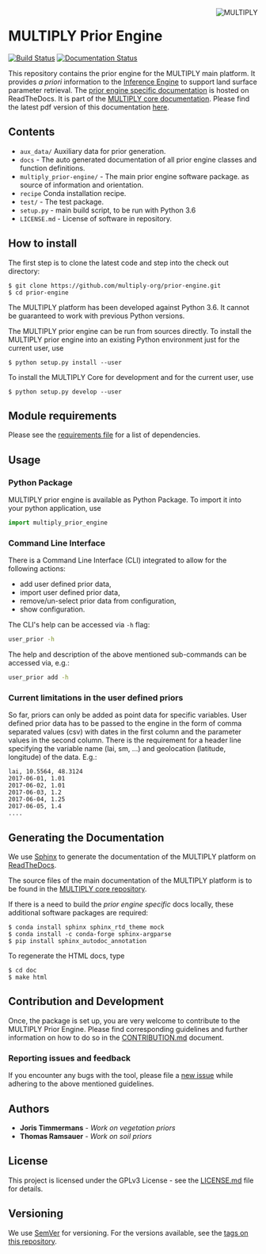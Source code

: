<img alt="MULTIPLY" align="right" src="https://raw.githubusercontent.com/multiply-org/multiply-core/master/doc/source/_static/logo/Multiply_multicolour.png" />

# MULTIPLY Prior Engine

[![Build Status](https://travis-ci.org/multiply-org/prior-engine.svg?branch=master)](https://travis-ci.org/multiply-org/prior-engine)
[![Documentation Status](https://readthedocs.org/projects/multiply-prior-engine/badge/?version=latest)](https://multiply-prior-engine.readthedocs.io/en/latest/?badge=latest)



This repository contains the prior engine for the MULTIPLY main platform.
It provides *a priori* information to the [Inference Engine](https://github.com/multiply-org/KaFKA-InferenceEngine) to support land surface parameter retrieval.
The [prior engine specific documentation](https://multiply-prior-engine.readthedocs.io/en/latest/) is hosted on ReadTheDocs. It is part of the [MULTIPLY core documentation](https://multiply.readthedocs.io/).
Please find the latest pdf version of this documentation [here](https://readthedocs.org/projects/multiply-prior-engine/downloads/pdf/latest/).

## Contents

* `aux_data/` Auxiliary data for prior generation.
* `docs` - The auto generated documentation of all prior engine classes and function definitions.
* `multiply_prior-engine/` - The main prior engine software package.
as source of information and orientation.
* `recipe` Conda installation recipe.
* `test/` - The test package.
* `setup.py` - main build script, to be run with Python 3.6
* `LICENSE.md` - License of software in repository.
<!-- * `helpers/` - Helper functions. -->

## How to install

The first step is to clone the latest code and step into the check out directory:

    $ git clone https://github.com/multiply-org/prior-engine.git
    $ cd prior-engine

The MULTIPLY platform has been developed against Python 3.6.
It cannot be guaranteed to work with previous Python versions.

The MULTIPLY prior engine can be run from sources directly.
To install the MULTIPLY prior engine into an existing Python environment just for the current user, use

    $ python setup.py install --user

To install the MULTIPLY Core for development and for the current user, use

    $ python setup.py develop --user

## Module requirements

Please see the [requirements file](https://github.com/multiply-org/prior-engine/blob/master/requirements.txt) for a list of dependencies.



## Usage

### Python Package

MULTIPLY prior engine is available as Python Package.
To import it into your python application, use

```python
import multiply_prior_engine
```

### Command Line Interface

There is a Command Line Interface (CLI) integrated to allow for the following actions:

- add user defined prior data,
- import user defined prior data,
- remove/un-select prior data from configuration,
- show configuration.

The CLI's help can be accessed via `-h` flag:

``` bash
user_prior -h
```

The help and description of the above mentioned sub-commands can be accessed via, e.g.:

``` bash
user_prior add -h
```

### Current limitations in the user defined priors

So far, priors can only be added as point data for specific variables. User defined prior data has to be passed to the engine in the form of comma separated values (csv) with dates in the first column and the parameter values in the second column.
There is the requirement for a header line specifying the variable name (lai, sm, ...) and geolocation (latitude, longitude) of the data.
E.g.:

```
lai, 10.5564, 48.3124
2017-06-01, 1.01
2017-06-02, 1.01
2017-06-03, 1.2
2017-06-04, 1.25
2017-06-05, 1.4
....
```


## Generating the Documentation

We use [Sphinx](http://www.sphinx-doc.org/en/stable/rest.html) to generate the documentation of the MULTIPLY platform on [ReadTheDocs](https://multiply.readthedocs.io/).

The source files of the main documentation of the MULTIPLY platform is to be found in the [MULTIPLY core repository](https://github.com/multiply-org/multiply-core).

If there is a need to build the *prior engine specific* docs locally, these additional software packages are required:

    $ conda install sphinx sphinx_rtd_theme mock
    $ conda install -c conda-forge sphinx-argparse
    $ pip install sphinx_autodoc_annotation

To regenerate the HTML docs, type

    $ cd doc
    $ make html


## Contribution and Development

Once, the package is set up, you are very welcome to contribute to the MULTIPLY Prior Engine.
Please find corresponding guidelines and further information on how to do so in the [CONTRIBUTION.md](https://github.com/multiply-org/prior-engine/blob/master/CONTRIBUTION.md) document.

### Reporting issues and feedback

If you encounter any bugs with the tool, please file a [new issue](https://github.com/multiply-org/prior-engine/issues/new) while adhering to the above mentioned guidelines.



## Authors

* **Joris Timmermans** - *Work on vegetation priors*
* **Thomas Ramsauer** - *Work on soil priors*

<!-- See also the list of [contributors](https://github.com/your/project/contributors) who participated in this project. -->

## License

This project is licensed under the GPLv3 License - see the [LICENSE.md](https://github.com/multiply-org/prior-engine/blob/master/LICENSE.md) file for details.

<!-- ## Acknowledgments -->

<!-- * Alexander Löw for.. -->

## Versioning

We use [SemVer](http://semver.org/) for versioning. For the versions available, see the [tags on this repository](https://github.com/multiply-org/prior-engine/tags).
